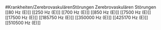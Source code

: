 #Krankheiten/ZerebrovaskulärenStörungen
Zerebrovaskulären Störungen
[[80 Hz (E)]]
[[250 Hz (E)]]
[[700 Hz (E)]]
[[850 Hz (E)]]
[[7500 Hz (E)]]
[[17500 Hz (E)]]
[[185750 Hz (E)]]
[[350000 Hz (E)]]
[[425170 Hz (E)]]
[[510500 Hz (E)]]